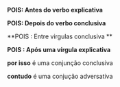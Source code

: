 **POIS: Antes do verbo explicativa** 

**POIS: Depois do verbo conclusiva**

**POIS : Entre virgulas conclusiva **

**POIS : Após uma vírgula explicativa**

**por isso** é uma conjunção conclusiva

**contudo** é uma conjução adversativa

